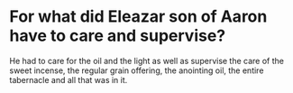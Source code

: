 # For what did Eleazar son of Aaron have to care and supervise?

He had to care for the oil and the light as well as supervise the care of the sweet incense, the regular grain offering, the anointing oil, the entire tabernacle and all that was in it.

